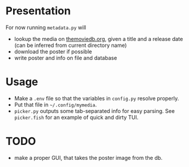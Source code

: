 # Presentation
For now running `metadata.py` will
- lookup the media on [themoviedb.org](themoviedb.org), given a title and a release date (can be inferred from current directory name)
- download the poster if possible
- write poster and info on file and database

# Usage
- Make a `.env` file so that the variables in `config.py` resolve properly.
- Put that file in `~/.config/mymedia`.
- `picker.py` outputs some tab-separated info for easy parsing. See `picker.fish` for an example of quick and dirty TUI.

# TODO
 - make a proper GUI, that takes the poster image from the db.
